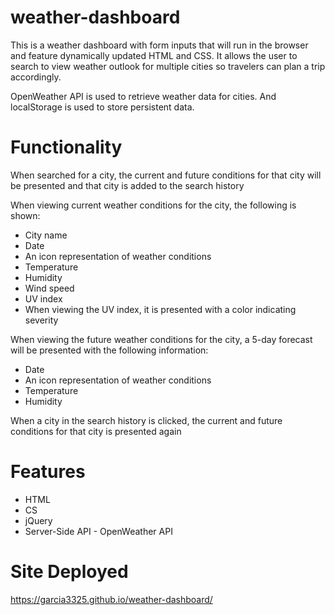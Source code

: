 # weather-dashboard

This is a weather dashboard with form inputs that will run in the browser and feature dynamically updated HTML and CSS. It allows the user to search to view weather outlook for multiple cities so travelers can plan a trip accordingly.

OpenWeather API is used to retrieve weather data for cities. And localStorage is used to store persistent data.

# Functionality
When searched for a city, the current and future conditions for that city will be presented and that city is added to the search history

When viewing current weather conditions for the city, the following is shown:

- City name
- Date
- An icon representation of weather conditions
- Temperature
- Humidity
- Wind speed
- UV index
- When viewing the UV index, it is presented with a color indicating severity 

When viewing the future weather conditions for the city, a 5-day forecast will be presented with the following information:

- Date
- An icon representation of weather conditions
- Temperature
- Humidity

When a city in the search history is clicked, the current and future conditions for that city is presented again


# Features
- HTML
- CS
- jQuery
- Server-Side API - OpenWeather API

# Site Deployed
https://garcia3325.github.io/weather-dashboard/
